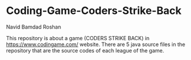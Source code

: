 # Coding-Game-Coders-Strike-Back


Navid Bamdad Roshan


This repository is about a game (CODERS STRIKE BACK) in https://www.codingame.com/ website.
There are 5 java source files in the repository that are the source codes of each league of the game.
